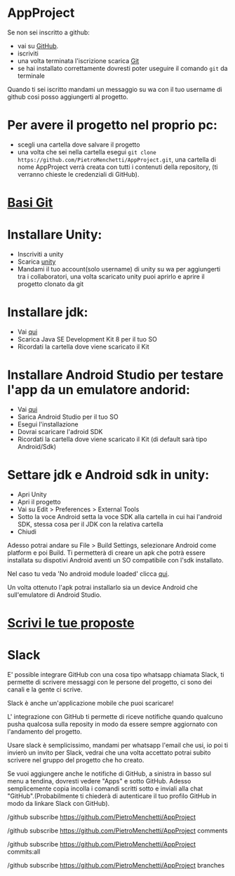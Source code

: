 # AppProject

Se non sei inscritto a github:
- vai su [GitHub](https://github.com/).
- iscriviti
- una volta terminata l'iscrizione scarica [Git](https://git-scm.com/downloads)
- se hai installato correttamente dovresti poter useguire il comando `git` da terminale

Quando ti sei iscritto mandami un messaggio su wa con il tuo username di github cosi posso aggiungerti al progetto. 

# Per avere il progetto nel proprio pc:
- scegli una cartella dove salvare il progetto
- una volta che sei nella cartella esegui `git clone https://github.com/PietroMenchetti/AppProject.git`, una cartella di nome AppProject verrà creata con tutti i contenuti della repository, (ti verranno chieste le credenziali di GitHub). 

# [Basi Git](https://www.youtube.com/watch?v=0NupbdhsSjk)

# Installare Unity:
- Inscriviti a unity 
- Scarica [unity](https://unity3d.com/get-unity/download)
- Mandami il tuo account(solo username) di unity su wa per aggiungerti tra i collaboratori, una volta scaricato unity puoi aprirlo e aprire il progetto clonato da git

# Installare jdk:
- Vai [qui](https://www.oracle.com/technetwork/java/javase/downloads/jdk8-downloads-2133151.html)
- Scarica Java SE Development Kit 8 per il tuo SO
- Ricordati la cartella dove viene scaricato il Kit

# Installare Android Studio per testare l'app da un emulatore andorid:
- Vai [qui](https://developer.android.com/studio/)
- Sarica Android Studio per il tuo SO
- Esegui l'installazione 
- Dovrai scaricare l'adroid SDK
- Ricordati la cartella dove viene scaricato il Kit (di default sarà tipo Android/Sdk)

# Settare jdk e Android sdk in unity:
- Apri Unity
- Apri il progetto
- Vai su Edit > Preferences > External Tools
- Sotto la voce Android setta la voce SDK alla cartella in cui hai l'android SDK, stessa cosa per il JDK con la relativa cartella
- Chiudi

Adesso potrai andare su File > Build Settings, selezionare Android come platform e poi Build. Ti permetterà di creare un apk che potrà essere installata su dispotivi Android aventi un SO compatibile con l'sdk installato.

Nel caso tu veda 'No android module loaded' clicca [qui](https://www.youtube.com/watch?v=E52z9Y8yYlg).

Un volta ottenuto l'apk potrai installarlo sia un device Android che sull'emulatore di Android Studio.


# [Scrivi le tue proposte](https://docs.google.com/document/d/1eYP3XrcpXDvV-IzZ1UsokVu7iwN0smwcpdYTKIymVYw/edit?usp=sharing)

# Slack

E' possible integrare GitHub con una cosa tipo whatsapp chiamata Slack, ti permette di scrivere messaggi con le persone del progetto, ci sono dei canali e la gente ci scrive.

Slack è anche un'applicazione mobile che puoi scaricare!

L' integrazione con GitHub ti permette di riceve notifiche quando qualcuno pusha qualcosa sulla reposity in modo da essere sempre aggiornato con l'andamento del progetto.

Usare slack è semplicissimo, mandami per whatsapp l'email che usi, io poi ti invierò un invito per Slack, vedrai che una volta accettato potrai subito scrivere nel gruppo del progetto che ho creato.

Se vuoi aggiungere anche le notifiche di GitHub, a sinistra in basso sul menu a tendina, dovresti vedere "Apps" e sotto GitHub. Adesso semplicemente copia incolla i comandi scritti sotto e inviali alla chat "GitHub".(Probabilmente ti chiederà di autenticare il tuo profilo GitHub in modo da linkare Slack con GitHub).

/github subscribe https://github.com/PietroMenchetti/AppProject

/github subscribe https://github.com/PietroMenchetti/AppProject comments

/github subscribe https://github.com/PietroMenchetti/AppProject commits:all

/github subscribe https://github.com/PietroMenchetti/AppProject branches
